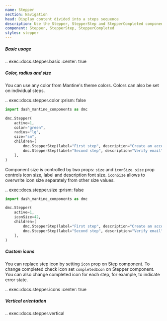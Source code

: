```yaml
---
name: Stepper
section: Navigation
head: Display content divided into a steps sequence
description: Use the Stepper, StepperStep and StepperCompleted components to display content divided into a steps sequence
component: Stepper, StepperStep, StepperCompleted
styles: stepper
---
```


##### Basic usage

.. exec::docs.stepper.basic
    :center: true

##### Color, radius and size

You can use any color from Mantine's theme colors. Colors can also be set on individual steps.

.. exec::docs.stepper.color
    :prism: false

```python
import dash_mantine_components as dmc

dmc.Stepper(
    active=1,
    color="green",
    radius="lg",
    size="sm", 
    children=[
        dmc.StepperStep(label="First step", description="Create an account"),
        dmc.StepperStep(label="Second step", description="Verify email"),
    ],
)
```

Component size is controlled by two props: `size` and `iconSize`. `size` prop controls icon size, label and description font size.
`iconSize` allows to overwrite icon size separately from other size values.

.. exec::docs.stepper.size
    :prism: false

```python
import dash_mantine_components as dmc

dmc.Stepper(
    active=1,
    iconSize=42,
    children=[
        dmc.StepperStep(label="First step", description="Create an account"),
        dmc.StepperStep(label="Second step", description="Verify email"),
    ],
)
```

##### Custom icons

You can replace step icon by setting `icon` prop on Step component. To change completed check icon set `completedIcon` on Stepper component.
You can also change completed icon for each step, for example, to indicate error state.

.. exec::docs.stepper.icons
    :center: true

##### Vertical orientation

.. exec::docs.stepper.vertical

